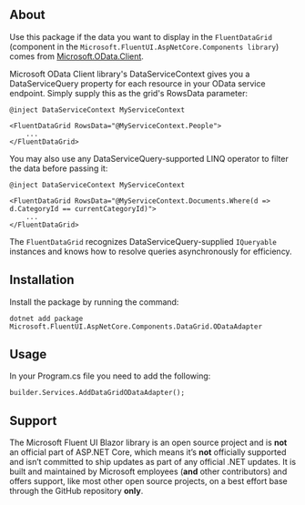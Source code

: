 ## About 
Use this package if the data you want to display in the `FluentDataGrid` (component in the `Microsoft.FluentUI.AspNetCore.Components library`) comes from [Microsoft.OData.Client](https://www.nuget.org/packages/Microsoft.OData.Client).

Microsoft OData Client library's DataServiceContext gives you a DataServiceQuery property for each resource in your OData service endpoint. Simply supply this as the grid's RowsData parameter:
```
@inject DataServiceContext MyServiceContext

<FluentDataGrid RowsData="@MyServiceContext.People">
    ...
</FluentDataGrid>
```

You may also use any DataServiceQuery-supported LINQ operator to filter the data before passing it:
```
@inject DataServiceContext MyServiceContext

<FluentDataGrid RowsData="@MyServiceContext.Documents.Where(d => d.CategoryId == currentCategoryId)">
    ...
</FluentDataGrid>
```

The `FluentDataGrid` recognizes DataServiceQuery-supplied `IQueryable` instances and knows how to resolve queries asynchronously for efficiency.

## Installation
Install the package by running the command:
```
dotnet add package Microsoft.FluentUI.AspNetCore.Components.DataGrid.ODataAdapter
```

## Usage
In your Program.cs file you need to add the following:
```
builder.Services.AddDataGridODataAdapter();
```

## Support
The Microsoft Fluent UI Blazor library is an open source project and is **not** an official part of ASP.NET Core, which means it’s **not** officially
supported and isn’t committed to ship updates as part of any official .NET updates. It is built and maintained by Microsoft employees (**and** other contributors)
and offers support, like most other open source projects, on a best effort base through the GitHub repository **only**.
